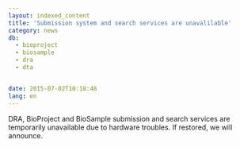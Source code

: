 ```yaml
---
layout: indexed_content
title: 'Submission system and search services are unavalilable'
category: news
db:
  - bioproject
  - biosample
  - dra
  - dta


date: 2015-07-02T10:18:48
lang: en
---
```


DRA, BioProject and BioSample submission and search services are temporarily unavailable due to hardware troubles. If restored, we will announce.
